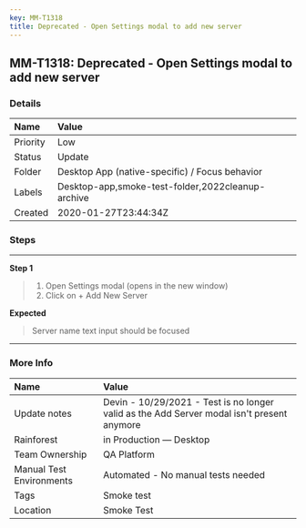 ```yaml
---
key: MM-T1318
title: Deprecated - Open Settings modal to add new server
---
```


## MM-T1318: Deprecated - Open Settings modal to add new server

### Details

| Name     | Value                                             |
| :------- | :------------------------------------------------ |
| Priority | Low                                               |
| Status   | Update                                            |
| Folder   | Desktop App (native-specific) / Focus behavior    |
| Labels   | Desktop-app,smoke-test-folder,2022cleanup-archive |
| Created  | 2020-01-27T23:44:34Z                              |

### Steps

<hr/>

**Step 1**

> <article><ol><li>Open Settings modal (opens in the new window)</li><li>Click on + Add New Server</li></ol></article>

**Expected**

> <article>Server name text input should be focused</article>

<hr/>

### More Info

| Name                     | Value                                                                                      |
| :----------------------- | :----------------------------------------------------------------------------------------- |
| Update notes             | Devin - 10/29/2021 - Test is no longer valid as the Add Server modal isn't present anymore |
| Rainforest               | in Production — Desktop                                                                    |
| Team Ownership           | QA Platform                                                                                |
| Manual Test Environments | Automated - No manual tests needed                                                         |
| Tags                     | Smoke test                                                                                 |
| Location                 | Smoke Test                                                                                 |

